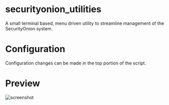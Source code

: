 # securityonion_utilities
A small terminal based, menu driven utility to streamline management of the SecurityOnion system.

# Configuration
Configuration changes can be made in the top portion of the script.

# Preview
![screenshot](https://i.imgur.com/5rUBIWn.png "screenshot")

